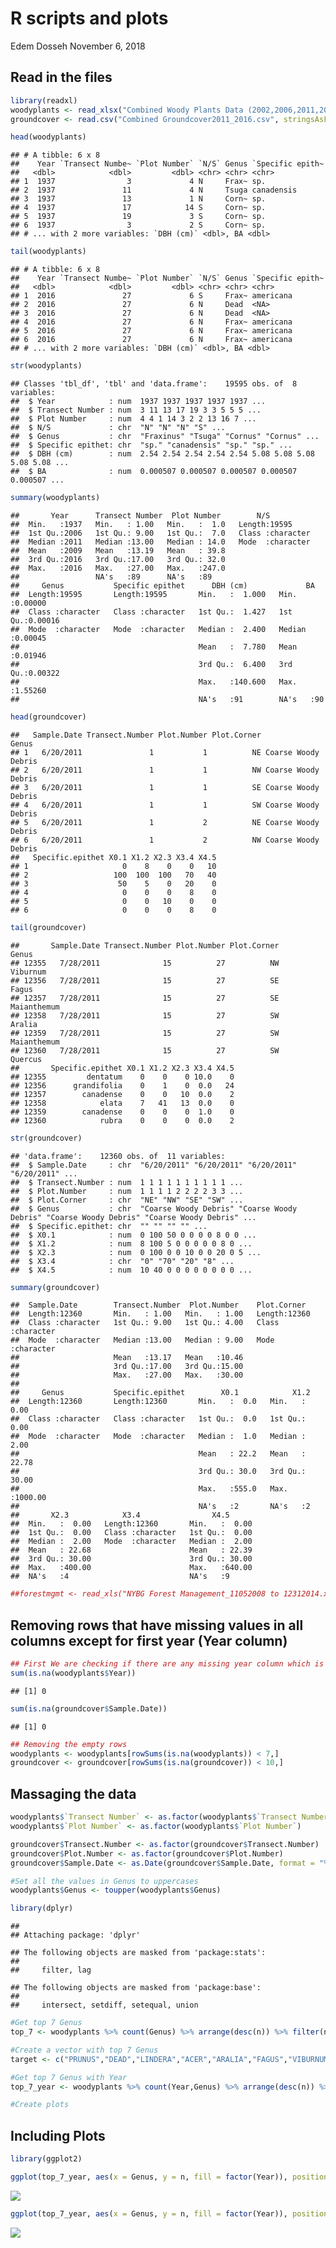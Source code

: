 R scripts and plots
================
Edem Dosseh
November 6, 2018

Read in the files
-----------------

``` r
library(readxl)
woodyplants <- read_xlsx("Combined Woody Plants Data (2002,2006,2011,2016).xlsx")
groundcover <- read.csv("Combined Groundcover2011_2016.csv", stringsAsFactors = FALSE)

head(woodyplants)
```

    ## # A tibble: 6 x 8
    ##    Year `Transect Numbe~ `Plot Number` `N/S` Genus `Specific epith~
    ##   <dbl>            <dbl>         <dbl> <chr> <chr> <chr>           
    ## 1  1937                3             4 N     Frax~ sp.             
    ## 2  1937               11             4 N     Tsuga canadensis      
    ## 3  1937               13             1 N     Corn~ sp.             
    ## 4  1937               17            14 S     Corn~ sp.             
    ## 5  1937               19             3 S     Corn~ sp.             
    ## 6  1937                3             2 S     Corn~ sp.             
    ## # ... with 2 more variables: `DBH (cm)` <dbl>, BA <dbl>

``` r
tail(woodyplants)
```

    ## # A tibble: 6 x 8
    ##    Year `Transect Numbe~ `Plot Number` `N/S` Genus `Specific epith~
    ##   <dbl>            <dbl>         <dbl> <chr> <chr> <chr>           
    ## 1  2016               27             6 S     Frax~ americana       
    ## 2  2016               27             6 N     Dead  <NA>            
    ## 3  2016               27             6 N     Dead  <NA>            
    ## 4  2016               27             6 N     Frax~ americana       
    ## 5  2016               27             6 N     Frax~ americana       
    ## 6  2016               27             6 N     Frax~ americana       
    ## # ... with 2 more variables: `DBH (cm)` <dbl>, BA <dbl>

``` r
str(woodyplants)
```

    ## Classes 'tbl_df', 'tbl' and 'data.frame':    19595 obs. of  8 variables:
    ##  $ Year            : num  1937 1937 1937 1937 1937 ...
    ##  $ Transect Number : num  3 11 13 17 19 3 3 5 5 5 ...
    ##  $ Plot Number     : num  4 4 1 14 3 2 2 13 16 7 ...
    ##  $ N/S             : chr  "N" "N" "N" "S" ...
    ##  $ Genus           : chr  "Fraxinus" "Tsuga" "Cornus" "Cornus" ...
    ##  $ Specific epithet: chr  "sp." "canadensis" "sp." "sp." ...
    ##  $ DBH (cm)        : num  2.54 2.54 2.54 2.54 2.54 5.08 5.08 5.08 5.08 5.08 ...
    ##  $ BA              : num  0.000507 0.000507 0.000507 0.000507 0.000507 ...

``` r
summary(woodyplants)
```

    ##       Year      Transect Number  Plot Number        N/S           
    ##  Min.   :1937   Min.   : 1.00   Min.   :  1.0   Length:19595      
    ##  1st Qu.:2006   1st Qu.: 9.00   1st Qu.:  7.0   Class :character  
    ##  Median :2011   Median :13.00   Median : 14.0   Mode  :character  
    ##  Mean   :2009   Mean   :13.19   Mean   : 39.8                     
    ##  3rd Qu.:2016   3rd Qu.:17.00   3rd Qu.: 32.0                     
    ##  Max.   :2016   Max.   :27.00   Max.   :247.0                     
    ##                 NA's   :89      NA's   :89                        
    ##     Genus           Specific epithet      DBH (cm)             BA         
    ##  Length:19595       Length:19595       Min.   :  1.000   Min.   :0.00000  
    ##  Class :character   Class :character   1st Qu.:  1.427   1st Qu.:0.00016  
    ##  Mode  :character   Mode  :character   Median :  2.400   Median :0.00045  
    ##                                        Mean   :  7.780   Mean   :0.01946  
    ##                                        3rd Qu.:  6.400   3rd Qu.:0.00322  
    ##                                        Max.   :140.600   Max.   :1.55260  
    ##                                        NA's   :91        NA's   :90

``` r
head(groundcover)
```

    ##   Sample.Date Transect.Number Plot.Number Plot.Corner               Genus
    ## 1   6/20/2011               1           1          NE Coarse Woody Debris
    ## 2   6/20/2011               1           1          NW Coarse Woody Debris
    ## 3   6/20/2011               1           1          SE Coarse Woody Debris
    ## 4   6/20/2011               1           1          SW Coarse Woody Debris
    ## 5   6/20/2011               1           2          NE Coarse Woody Debris
    ## 6   6/20/2011               1           2          NW Coarse Woody Debris
    ##   Specific.epithet X0.1 X1.2 X2.3 X3.4 X4.5
    ## 1                     0    8    0    0   10
    ## 2                   100  100  100   70   40
    ## 3                    50    5    0   20    0
    ## 4                     0    0    0    8    0
    ## 5                     0    0   10    0    0
    ## 6                     0    0    0    8    0

``` r
tail(groundcover)
```

    ##       Sample.Date Transect.Number Plot.Number Plot.Corner       Genus
    ## 12355   7/28/2011              15          27          NW    Viburnum
    ## 12356   7/28/2011              15          27          SE       Fagus
    ## 12357   7/28/2011              15          27          SE Maianthemum
    ## 12358   7/28/2011              15          27          SW      Aralia
    ## 12359   7/28/2011              15          27          SW Maianthemum
    ## 12360   7/28/2011              15          27          SW     Quercus
    ##       Specific.epithet X0.1 X1.2 X2.3 X3.4 X4.5
    ## 12355         dentatum    0    0    0 10.0    0
    ## 12356      grandifolia    0    1    0  0.0   24
    ## 12357        canadense    0    0   10  0.0    2
    ## 12358            elata    7   41   13  0.0    0
    ## 12359        canadense    0    0    0  1.0    0
    ## 12360            rubra    0    0    0  0.0    2

``` r
str(groundcover)
```

    ## 'data.frame':    12360 obs. of  11 variables:
    ##  $ Sample.Date     : chr  "6/20/2011" "6/20/2011" "6/20/2011" "6/20/2011" ...
    ##  $ Transect.Number : num  1 1 1 1 1 1 1 1 1 1 ...
    ##  $ Plot.Number     : num  1 1 1 1 2 2 2 2 3 3 ...
    ##  $ Plot.Corner     : chr  "NE" "NW" "SE" "SW" ...
    ##  $ Genus           : chr  "Coarse Woody Debris" "Coarse Woody Debris" "Coarse Woody Debris" "Coarse Woody Debris" ...
    ##  $ Specific.epithet: chr  "" "" "" "" ...
    ##  $ X0.1            : num  0 100 50 0 0 0 0 8 0 0 ...
    ##  $ X1.2            : num  8 100 5 0 0 0 0 0 8 0 ...
    ##  $ X2.3            : num  0 100 0 0 10 0 0 20 0 5 ...
    ##  $ X3.4            : chr  "0" "70" "20" "8" ...
    ##  $ X4.5            : num  10 40 0 0 0 0 0 0 0 0 ...

``` r
summary(groundcover)
```

    ##  Sample.Date        Transect.Number  Plot.Number    Plot.Corner       
    ##  Length:12360       Min.   : 1.00   Min.   : 1.00   Length:12360      
    ##  Class :character   1st Qu.: 9.00   1st Qu.: 4.00   Class :character  
    ##  Mode  :character   Median :13.00   Median : 9.00   Mode  :character  
    ##                     Mean   :13.17   Mean   :10.46                     
    ##                     3rd Qu.:17.00   3rd Qu.:15.00                     
    ##                     Max.   :27.00   Max.   :30.00                     
    ##                                                                       
    ##     Genus           Specific.epithet        X0.1            X1.2        
    ##  Length:12360       Length:12360       Min.   :  0.0   Min.   :   0.00  
    ##  Class :character   Class :character   1st Qu.:  0.0   1st Qu.:   0.00  
    ##  Mode  :character   Mode  :character   Median :  1.0   Median :   2.00  
    ##                                        Mean   : 22.2   Mean   :  22.78  
    ##                                        3rd Qu.: 30.0   3rd Qu.:  30.00  
    ##                                        Max.   :555.0   Max.   :1000.00  
    ##                                        NA's   :2       NA's   :2        
    ##       X2.3            X3.4                X4.5       
    ##  Min.   :  0.00   Length:12360       Min.   :  0.00  
    ##  1st Qu.:  0.00   Class :character   1st Qu.:  0.00  
    ##  Median :  2.00   Mode  :character   Median :  2.00  
    ##  Mean   : 22.68                      Mean   : 22.39  
    ##  3rd Qu.: 30.00                      3rd Qu.: 30.00  
    ##  Max.   :400.00                      Max.   :640.00  
    ##  NA's   :4                           NA's   :9

``` r
##forestmgmt <- read_xls("NYBG Forest Management_11052008 to 12312014.xls")
```

Removing rows that have missing values in all columns except for first year (Year column)
-----------------------------------------------------------------------------------------

``` r
## First We are checking if there are any missing year column which is the first column on the datasets
sum(is.na(woodyplants$Year))
```

    ## [1] 0

``` r
sum(is.na(groundcover$Sample.Date))
```

    ## [1] 0

``` r
## Removing the empty rows
woodyplants <- woodyplants[rowSums(is.na(woodyplants)) < 7,]
groundcover <- groundcover[rowSums(is.na(groundcover)) < 10,]
```

Massaging the data
------------------

``` r
woodyplants$`Transect Number` <- as.factor(woodyplants$`Transect Number`)
woodyplants$`Plot Number` <- as.factor(woodyplants$`Plot Number`)

groundcover$Transect.Number <- as.factor(groundcover$Transect.Number)
groundcover$Plot.Number <- as.factor(groundcover$Plot.Number)
groundcover$Sample.Date <- as.Date(groundcover$Sample.Date, format = "%m/%d/%Y")

#Set all the values in Genus to uppercases
woodyplants$Genus <- toupper(woodyplants$Genus)

library(dplyr)
```

    ## 
    ## Attaching package: 'dplyr'

    ## The following objects are masked from 'package:stats':
    ## 
    ##     filter, lag

    ## The following objects are masked from 'package:base':
    ## 
    ##     intersect, setdiff, setequal, union

``` r
#Get top 7 Genus
top_7 <- woodyplants %>% count(Genus) %>% arrange(desc(n)) %>% filter(n > 1000)

#Create a vector with top 7 Genus
target <- c("PRUNUS","DEAD","LINDERA","ACER","ARALIA","FAGUS","VIBURNUM")

#Get top 7 Genus with Year
top_7_year <- woodyplants %>% count(Year,Genus) %>% arrange(desc(n)) %>% filter(Genus %in% target )

#Create plots
```

Including Plots
---------------

``` r
library(ggplot2)

ggplot(top_7_year, aes(x = Genus, y = n, fill = factor(Year)), position ="dodge") + geom_bar(stat = "identity")
```

![](Scripts_and_Plots_files/figure-markdown_github/unnamed-chunk-4-1.png)

``` r
ggplot(top_7_year, aes(x = Genus, y = n, fill = factor(Year)), position ="dodge") + geom_bar(stat = "identity", position = "dodge")
```

![](Scripts_and_Plots_files/figure-markdown_github/unnamed-chunk-4-2.png)
